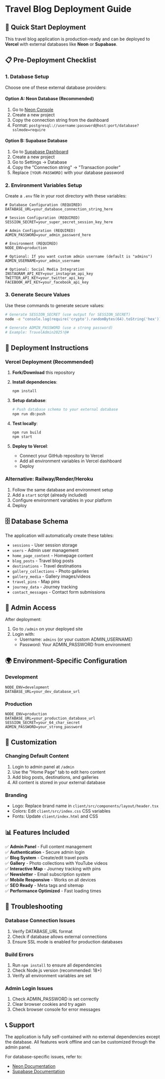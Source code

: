 # Travel Blog Deployment Guide

## 🚀 Quick Start Deployment

This travel blog application is production-ready and can be deployed to **Vercel** with external databases like **Neon** or **Supabase**.

## 📋 Pre-Deployment Checklist

### 1. Database Setup
Choose one of these external database providers:

#### Option A: Neon Database (Recommended)
1. Go to [Neon Console](https://console.neon.tech/)
2. Create a new project
3. Copy the connection string from the dashboard
4. Format: `postgresql://username:password@host:port/database?sslmode=require`

#### Option B: Supabase Database
1. Go to [Supabase Dashboard](https://supabase.com/dashboard/projects)
2. Create a new project
3. Go to Settings → Database
4. Copy the "Connection string" → "Transaction pooler"
5. Replace `[YOUR-PASSWORD]` with your database password

### 2. Environment Variables Setup

Create a `.env` file in your root directory with these variables:

```env
# Database Configuration (REQUIRED)
DATABASE_URL=your_database_connection_string_here

# Session Configuration (REQUIRED)
SESSION_SECRET=your_super_secret_session_key_here

# Admin Configuration (REQUIRED)
ADMIN_PASSWORD=your_admin_password_here

# Environment (REQUIRED)
NODE_ENV=production

# Optional: If you want custom admin username (default is "admins")
ADMIN_USERNAME=your_admin_username

# Optional: Social Media Integration
INSTAGRAM_API_KEY=your_instagram_api_key
TWITTER_API_KEY=your_twitter_api_key
FACEBOOK_API_KEY=your_facebook_api_key
```

### 3. Generate Secure Values

Use these commands to generate secure values:

```bash
# Generate SESSION_SECRET (use output for SESSION_SECRET)
node -e "console.log(require('crypto').randomBytes(64).toString('hex'))"

# Generate ADMIN_PASSWORD (use a strong password)
# Example: TravelAdmin2025!@#
```

## 🚢 Deployment Instructions

### Vercel Deployment (Recommended)

1. **Fork/Download** this repository

2. **Install dependencies**:
   ```bash
   npm install
   ```

3. **Setup database**:
   ```bash
   # Push database schema to your external database
   npm run db:push
   ```

4. **Test locally**:
   ```bash
   npm run build
   npm start
   ```

5. **Deploy to Vercel**:
   - Connect your GitHub repository to Vercel
   - Add all environment variables in Vercel dashboard
   - Deploy

### Alternative: Railway/Render/Heroku

1. Follow the same database and environment setup
2. Add a `start` script (already included)
3. Configure environment variables in your platform
4. Deploy

## 🗄️ Database Schema

The application will automatically create these tables:
- `sessions` - User session storage
- `users` - Admin user management
- `home_page_content` - Homepage content
- `blog_posts` - Travel blog posts
- `destinations` - Travel destinations
- `gallery_collections` - Photo galleries
- `gallery_media` - Gallery images/videos
- `travel_pins` - Map pins
- `journey_data` - Journey tracking
- `contact_messages` - Contact form submissions

## 🔐 Admin Access

After deployment:
1. Go to `/admin` on your deployed site
2. Login with:
   - Username: `admins` (or your custom ADMIN_USERNAME)
   - Password: Your ADMIN_PASSWORD from environment

## 🌍 Environment-Specific Configuration

### Development
```env
NODE_ENV=development
DATABASE_URL=your_dev_database_url
```

### Production
```env
NODE_ENV=production
DATABASE_URL=your_production_database_url
SESSION_SECRET=your_64_char_secret
ADMIN_PASSWORD=your_strong_password
```

## 🔧 Customization

### Changing Default Content
1. Login to admin panel at `/admin`
2. Use the "Home Page" tab to edit hero content
3. Add blog posts, destinations, and galleries
4. All content is stored in your external database

### Branding
- Logo: Replace brand name in `client/src/components/layout/header.tsx`
- Colors: Edit `client/src/index.css` CSS variables
- Fonts: Update `client/index.html` and CSS

## 📊 Features Included

✅ **Admin Panel** - Full content management  
✅ **Authentication** - Secure admin login  
✅ **Blog System** - Create/edit travel posts  
✅ **Gallery** - Photo collections with YouTube videos  
✅ **Interactive Map** - Journey tracking with pins  
✅ **Newsletter** - Email subscription system  
✅ **Mobile Responsive** - Works on all devices  
✅ **SEO Ready** - Meta tags and sitemap  
✅ **Performance Optimized** - Fast loading times  

## 🐛 Troubleshooting

### Database Connection Issues
1. Verify DATABASE_URL format
2. Check if database allows external connections
3. Ensure SSL mode is enabled for production databases

### Build Errors
1. Run `npm install` to ensure all dependencies
2. Check Node.js version (recommended: 18+)
3. Verify all environment variables are set

### Admin Login Issues
1. Check ADMIN_PASSWORD is set correctly
2. Clear browser cookies and try again
3. Check browser console for error messages

## 📞 Support

The application is fully self-contained with no external dependencies except the database. All features work offline and can be customized through the admin panel.

For database-specific issues, refer to:
- [Neon Documentation](https://neon.tech/docs)
- [Supabase Documentation](https://supabase.com/docs)